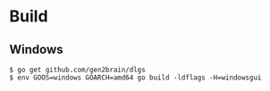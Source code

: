 # Build
Windows
-----
```
$ go get github.com/gen2brain/dlgs
$ env GOOS=windows GOARCH=amd64 go build -ldflags -H=windowsgui
```